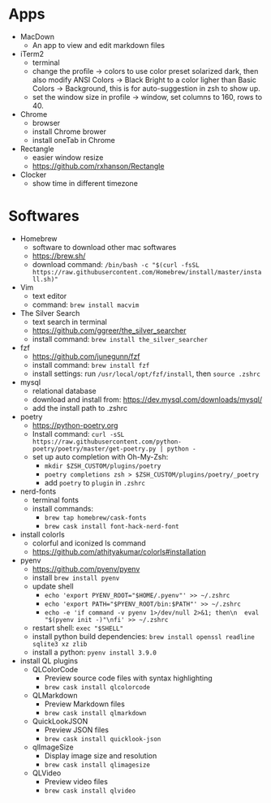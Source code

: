 # Apps
* MacDown
	* An app to view and edit markdown files
* iTerm2
	* terminal
	* change the profile -> colors to use color preset solarized dark, then also modify ANSI Colors -> Black Bright to a color ligher than Basic Colors -> Background, this is for auto-suggestion in zsh to show up.
	* set the window size in profile -> window, set columns to 160, rows to 40.
* Chrome
	* browser
	* install Chrome brower
	* install oneTab in Chrome
* Rectangle
	* easier window resize
	* <https://github.com/rxhanson/Rectangle>
* Clocker
	* show time in different timezone

# Softwares
* Homebrew
	* software to download other mac softwares
	* <https://brew.sh/>
	* download command: `/bin/bash -c "$(curl -fsSL https://raw.githubusercontent.com/Homebrew/install/master/install.sh)"`
* Vim
	* text editor
	* command: `brew install macvim`
* The Silver Search
	* text search in terminal
	* <https://github.com/ggreer/the_silver_searcher>
	* install command: `brew install the_silver_searcher`
* fzf
	* <https://github.com/junegunn/fzf>
	* install command: `brew install fzf`
	* install settings: run `/usr/local/opt/fzf/install`, then `source .zshrc`
* mysql
	* relational database
	* download and install from: https://dev.mysql.com/downloads/mysql/
	* add the install path to .zshrc
* poetry
    * <https://python-poetry.org>
    * Install command:
        `curl -sSL https://raw.githubusercontent.com/python-poetry/poetry/master/get-poetry.py | python -`
    * set up auto completion with Oh-My-Zsh:
        * `mkdir $ZSH_CUSTOM/plugins/poetry`
        * `poetry completions zsh > $ZSH_CUSTOM/plugins/poetry/_poetry`
        * add `poetry` to `plugin` in `.zshrc`
* nerd-fonts
	* terminal fonts
	* install commands:
		* `brew tap homebrew/cask-fonts`
		* `brew cask install font-hack-nerd-font`
* install colorls
	* colorful and iconized ls command
	* <https://github.com/athityakumar/colorls#installation>
* pyenv
    * <https://github.com/pyenv/pyenv>
    * install `brew install pyenv`
    * update shell
        * `echo 'export PYENV_ROOT="$HOME/.pyenv"' >> ~/.zshrc`
        * `echo 'export PATH="$PYENV_ROOT/bin:$PATH"' >> ~/.zshrc`
        * `echo -e 'if command -v pyenv 1>/dev/null 2>&1; then\n  eval "$(pyenv init -)"\nfi' >> ~/.zshrc`
    * restart shell: `exec "$SHELL"`
    * install python build dependencies: `brew install openssl readline sqlite3 xz zlib`
    * install a python: `pyenv install 3.9.0`
* install QL plugins
    * QLColorCode
        * Preview source code files with syntax highlighting
        * `brew cask install qlcolorcode`
    * QLMarkdown
        * Preview Markdown files
        * `brew cask install qlmarkdown`
    * QuickLookJSON
        * Preview JSON files
        * `brew cask install quicklook-json`
    * qlImageSize
        * Display image size and resolution
        * `brew cask install qlimagesize`
    * QLVideo
        * Preview video files
        * `brew cask install qlvideo`
